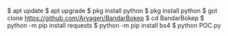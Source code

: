 $ apt update
$ apt upgrade
$ pkg install python
$ pkg install python
$ got clone https://github.com/Aryagen/BandarBokep
$ cd BandarBokep
$ python -m pip install requests
$ python -m pip install bs4
$ python POC.py
